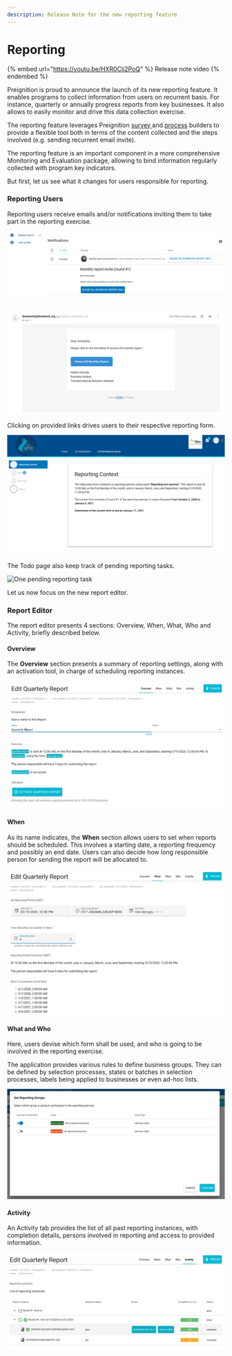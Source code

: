 ```yaml
---
description: Release Note for the new reporting feature
---
```


# Reporting

{% embed url="https://youtu.be/HXR0Cli2PoQ" %}
Release note video
{% endembed %}

Preignition is proud to announce the launch of its new reporting feature. It enables programs to collect  information from users on recurrent basis. For instance, quarterly or annually progress reports from key businesses. It also allows to easily monitor and drive this data collection exercise.&#x20;

The reporting feature leverages Preignition [survey ](form-builder/)and [process](process-builder.md) builders to provide a flexible tool both in terms of the content collected and the steps involved (e.g. sending recurrent email invite).

The reporting feature is an important component in a more comprehensive Monitoring and Evaluation package, allowing to bind information regularly collected with program key indicators.

But first, let us see what it changes for users responsible for reporting.&#x20;

### Reporting Users&#x20;

Reporting users receive emails and/or notifications inviting them to take part in the reporting exercise.&#x20;

![Example of a notification invite from Entrepreneur space](<../.gitbook/assets/image (267).png>)

![Example of an email invite. Email content can be modified.](<../.gitbook/assets/image (265).png>)

Clicking on provided links drives users to their respective reporting form.&#x20;

![First section of a reporting form, providing context to the user. ](<../.gitbook/assets/image (266).png>)

The Todo page also keep track of pending reporting tasks.

![One pending reporting task](../.gitbook/assets/selection\_018.png)

Let us now focus on the new report editor.&#x20;

### Report Editor

The report editor presents 4 sections: Overview, When, What, Who and Activity, briefly described below.

#### Overview

The **Overview** section presents a summary of reporting settings, along with an activation tool, in charge of scheduling reporting instances.&#x20;

![Screenshot of report editor](<../.gitbook/assets/image (258).png>)

#### When

As its name indicates, the **When** section allows users to set when reports should be scheduled. This involves a starting date, a reporting frequency and possibly an end date. Users can also decide how long responsible person for sending the report will be allocated to.&#x20;

![Screenshot of report editor When section](<../.gitbook/assets/image (261).png>)

#### What and Who

Here, users devise which form shall be used, and who is going to be involved in the reporting exercise.

The application provides various rules to define business groups. They can be defined by selection processes, states or batches in selection processes, labels being applied to businesses or even ad-hoc lists.

![Select groups of businesses involved in reporting exercise](<../.gitbook/assets/image (262).png>)

#### Activity

An Activity tab provides the list of all past reporting instances, with completion details, persons involved in reporting and access to provided information.&#x20;

![List of reporting instances and list of businesses involved](<../.gitbook/assets/image (264).png>)

